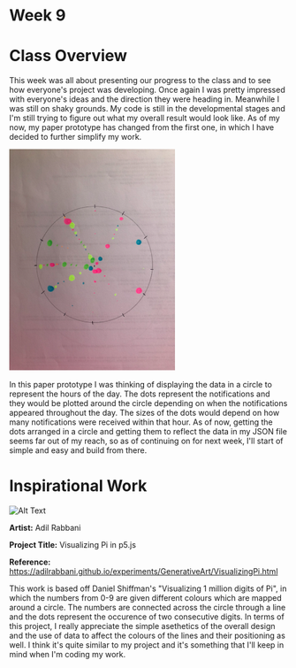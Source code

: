 # Week 9

# Class Overview
This week was all about presenting our progress to the class and to see how everyone's project was developing. Once again I was pretty impressed with everyone's ideas and the direction they were heading in. Meanwhile I was still on shaky grounds. My code is still in the developmental stages and I'm still trying to figure out what my overall result would look like. As of my now, my paper prototype has changed from the first one, in which I have decided to further simplify my work. 

<img src= "https://github.com/aliceyu1111/Slave-to-the-Algorithm/blob/master/Week%209/Screen%20Shot%202020-10-23%20at%204.46.42%20pm.png" width ="300" /> 

In this paper prototype I was thinking of displaying the data in a circle to represent the hours of the day. The dots represent the notifications and they would be plotted around the circle depending on when the notifications appeared throughout the day. The sizes of the dots would depend on how many notifications were received within that hour. As of now, getting the dots arranged in a circle and getting them to reflect the data in my JSON file seems far out of my reach, so as of continuing on for next week, I'll start of simple and easy and build from there. 

# Inspirational Work


![Alt Text](https://media.giphy.com/media/qvRj1gyVapg0kZTPUd/giphy.gif)

**Artist:** Adil Rabbani

**Project Title:** Visualizing Pi in p5.js

**Reference:** https://adilrabbani.github.io/experiments/GenerativeArt/VisualizingPi.html

This work is based off Daniel Shiffman's "Visualizing 1 million digits of Pi", in which the numbers from 0-9 are given different colours which are mapped around a circle. The numbers are connected across the circle through a line and the dots represent the occurence of two consecutive digits. In terms of this project, I really appreciate the simple asethetics of the overall design and the use of data to affect the colours of the lines and their positioning as well. I think it's quite similar to my project and it's something that I'll keep in mind when I'm coding my work. 


